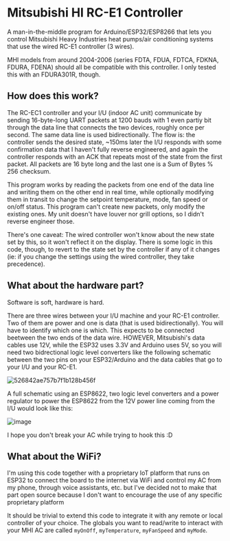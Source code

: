 # Mitsubishi HI RC-E1 Controller

A man-in-the-middle program for Arduino/ESP32/ESP8266 that lets you control Mitsubishi Heavy Industries heat pumps/air conditioning systems that use the wired RC-E1 controller (3 wires).

MHI models from around 2004-2006 (series FDTA, FDUA, FDTCA, FDKNA, FDURA, FDENA) should all be compatible with this controller. I only tested this with an FDURA301R, though.

## How does this work?

The RC-EC1 controller and your I/U (indoor AC unit) communicate by sending 16-byte-long UART packets at 1200 bauds with 1 even partiy bit through the data line that connects the two devices, roughly once per second. The same data line is used bidirectionally. The flow is: the controller sends the desired state, ~150ms later the I/U responds with some confirmation data that I haven't fully reverse engineered, and again the controller responds with an ACK that repeats most of the state from the first packet. All packets are 16 byte long and the last one is a Sum of Bytes % 256 checksum.

This program works by reading the packets from one end of the data line and writing them on the other end in real time, while optionally modifying them in transit to change the setpoint temperature, mode, fan speed or on/off status. This program can't create new packets, only modify the existing ones. My unit doesn't have louver nor grill options, so I didn't reverse engineer those.

There's one caveat: The wired controller won't know about the new state set by this, so it won't reflect it on the display. There is some logic in this code, though, to revert to the state set by the controller if any of it changes (ie: if you change the settings using the wired controller, they take precedence).

## What about the hardware part?

Software is soft, hardware is hard.

There are three wires between your I/U machine and your RC-E1 controller. Two of them are power and one is data (that is used bidirectionally). You will have to identify which one is which. This expects to be connected beetween the two ends of the data wire. HOWEVER, Mitsubishi's data cables use 12V, while the ESP32 uses 3.3V and Arduino uses 5V, so you will need two bidrectional logic level converters like the following schematic between the two pins on your ESP32/Arduino and the data cables that go to your I/U and your RC-E1.

![526842ae757b7f1b128b456f](https://user-images.githubusercontent.com/980842/157506552-de58be20-eea5-4c4d-ab3b-f63c7d425018.png)

A full schematic using an ESP8622, two logic level converters and a power regulator to power the ESP8622 from the 12V power line coming from the I/U would look like this:

![image](https://user-images.githubusercontent.com/980842/157637823-d24f15c6-ab5e-420b-887a-02d85990cd67.png)

I hope you don't break your AC while trying to hook this :D

## What about the WiFi?

I'm using this code together with a proprietary IoT platform that runs on ESP32 to connect the board to the internet via WiFi and control my AC from my phone, through voice assistants, etc. but I've decided not to make that part open source because I don't want to encourage the use of any specific proprietary platform

It should be trivial to extend this code to integrate it with any remote or local controller of your choice. The globals you want to read/write to interact with your MHI AC are called  `myOnOff`, `myTemperature`, `myFanSpeed` and `myMode`.

